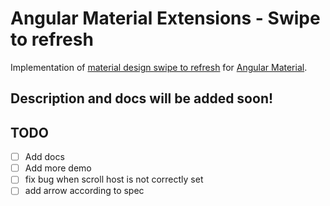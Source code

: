 # Angular Material Extensions - Swipe to refresh
Implementation of [material design swipe to refresh](https://material.google.com/patterns/swipe-to-refresh.html#swipe-to-refresh-positioning)
for [Angular Material](https://material.angularjs.org).
## Description and docs will be added soon!


## TODO
- [ ] Add docs
- [ ] Add more demo
- [ ] fix bug when scroll host is not correctly set
- [ ] add arrow according to spec